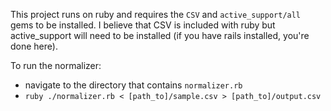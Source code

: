 
This project runs on ruby and requires the `CSV` and `active_support/all` gems to be installed. 
I believe that CSV is included with ruby but active_support will need to be installed
(if you have rails installed, you're done here).

To run the normalizer:
- navigate to the directory that contains `normalizer.rb`
- `ruby ./normalizer.rb < [path_to]/sample.csv > [path_to]/output.csv`
